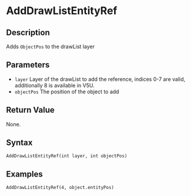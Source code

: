# AddDrawListEntityRef

## Description
Adds `ObjectPos` to the drawList layer

## Parameters
- `layer`
Layer of the drawList to add the reference, indices 0-7 are valid, additionally 8 is available in V5U.
- `objectPos`
The position of the object to add

## Return Value
None.

## Syntax
```
AddDrawListEntityRef(int layer, int objectPos)
```

## Examples
```
AddDrawListEntityRef(4, object.entityPos)
```